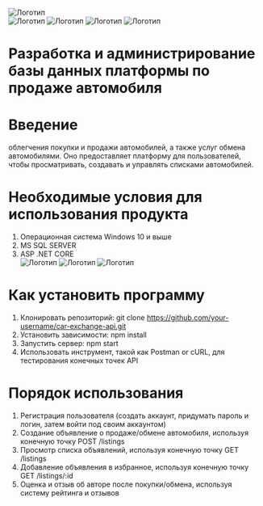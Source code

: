 ![Логотип](https://encrypted-tbn0.gstatic.com/images?q=tbn:ANd9GcTgiccmklR21x2GxZ9LEbKOxO_AIupvBnc8kg&s "Логотип GitHub")\
![Логотип](https://camo.githubusercontent.com/8693bde04030b1670d5097703441005eba34240c32d1df1eb82a5f0d6716518e/68747470733a2f2f63646e2e7261776769742e636f6d2f73696e647265736f726875732f617765736f6d652f643733303566333864323966656437386661383536353265336136336531353464643865383832392f6d656469612f62616467652e737667)
![Логотип](https://camo.githubusercontent.com/f7740da3e954f815cc3c81f51c18a0138cfc9fe35b3e16108cbab9bf749b03db/68747470733a2f2f696d672e736869656c64732e696f2f646973636f72642f3733333032373638313138343235313933372e7376673f7374796c653d666c6174266c6162656c3d4a6f696e253230436f6d6d756e69747926636f6c6f723d373238394441)
![Логотип](https://camo.githubusercontent.com/2ebaf114252ac1a9e0232e6adf119c1b95105921f2287097a2b74ed93ab8dca0/68747470733a2f2f696d672e736869656c64732e696f2f6769746875622f73746172732f616268697368656b6e61696964752f617765736f6d652d6769746875622d70726f66696c652d726561646d65)
![Логотип](https://camo.githubusercontent.com/af5d188f921c385e0d3ced85dd5dae68c3c5b6d042c8601de32cf3d8ebfb2823/68747470733a2f2f696d672e736869656c64732e696f2f6769746875622f666f726b732f616268697368656b6e61696964752f617765736f6d652d6769746875622d70726f66696c652d726561646d65)

# Разработка и администрирование базы данных платформы по продаже автомобиля
# Введение
облегчения покупки и продажи автомобилей, а также услуг обмена автомобилями. Оно предоставляет платформу для пользователей, чтобы просматривать, создавать и управлять списками автомобилей.
# Необходимые условия для использования продукта
1. Операционная система Windows 10 и выше
2. MS SQL SERVER
3. ASP .NET CORE\
![Логотип](https://img.icons8.com/?size=100&id=48455&format=png&color=000000)
![Логотип](https://img.icons8.com/?size=100&id=laYYF3dV0Iew&format=png&color=000000)
![Логотип](https://img.icons8.com/?size=100&id=121835&format=png&color=000000)
# Как установить программу
1. Клонировать репозиторий: git clone https://github.com/your-username/car-exchange-api.git
2. Установить зависимости: npm install
3. Запустить сервер: npm start
4. Использовать инструмент, такой как Postman or cURL, для тестирования конечных точек API
# Порядок использования
1. Регистрация пользователя (создать аккаунт, придумать пароль и логин, затем войти под своим аккаунтом)
2. Создание объявление о продаже/обмене автомобиля, используя конечную точку POST /listings
3. Просмотр списка объявлений, используя конечную точку GET /listings
4. Добавление объявления в избранное, используя конечную точку GET /listings/:id
5. Оценка и отзыв об авторе после покупки/обмена, используя систему рейтинга и отзывов